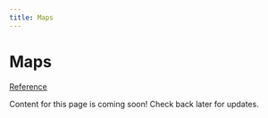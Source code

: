 ```yaml
---
title: Maps
---
```


# Maps

[Reference](https://en.cppreference.com/w/cpp/container/map)

Content for this page is coming soon! Check back later for updates.
